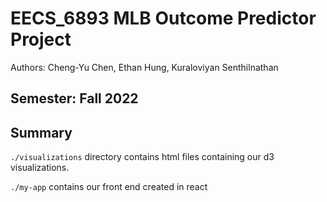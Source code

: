 # EECS_6893 MLB Outcome Predictor Project
Authors: Cheng-Yu Chen, Ethan Hung, Kuraloviyan Senthilnathan

Semester: Fall 2022
-----

## Summary
`./visualizations` directory contains html files containing our d3 visualizations.

`./my-app` contains our front end created in react
